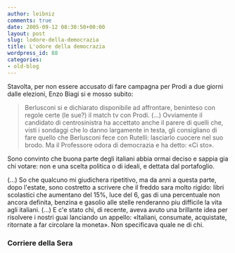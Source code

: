 ```yaml
---
author: leibniz
comments: true
date: 2005-09-12 08:30:50+00:00
layout: post
slug: lodore-della-democrazia
title: L'odore della democrazia
wordpress_id: 88
categories:
- old-blog
---
```


Stavolta, per non essere accusato di fare campagna per Prodi a due giorni dalle elezioni, Enzo Biagi si e mosso subito:

> Berlusconi si e dichiarato disponibile ad affrontare, beninteso con regole certe (le sue?) il match tv con Prodi. (...) Ovviamente il candidato di centrosinistra ha accettato anche il parere di quelli che, visti i sondaggi che lo danno largamente in testa, gli consigliano di fare quello che Berlusconi fece con Rutelli: lasciarlo cuocere nel suo brodo. Ma il Professore odora di democrazia e ha detto: «Ci sto».  



  Sono convinto che buona parte degli italiani abbia ormai deciso e sappia gia chi votare: non e una scelta politica o di ideali, e dettata dal portafoglio.   



(...) So che qualcuno mi giudichera ripetitivo, ma da anni a questa parte, dopo l'estate, sono costretto a scrivere che il freddo sara molto rigido:
libri scolastici  che aumentano del 15%, luce del 6, gas di una
percentuale non ancora definita, benzina e gasolio alle stelle
renderanno piu difficile la vita agli italiani. (...) E c'e stato chi,
di recente, aveva avuto una brillante idea per risolvere i nostri guai
lanciando un appello: «Italiani, consumate, acquistate, ritornate a far
circolare la moneta». Non specificava quale ne di chi.  






### Corriere della Sera  


